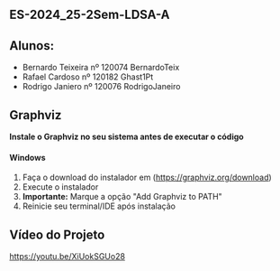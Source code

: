 ## ES-2024_25-2Sem-LDSA-A

## Alunos:
* Bernardo Teixeira nº 120074 BernardoTeix
* Rafael Cardoso nº 120182 Ghast1Pt
* Rodrigo Janiero nº 120076 RodrigoJaneiro

## Graphviz
**Instale o Graphviz no seu sistema antes de executar o código**
#### Windows
1. Faça o download do instalador em (https://graphviz.org/download)
2. Execute o instalador
3. **Importante:** Marque a opção "Add Graphviz to PATH"
4. Reinicie seu terminal/IDE após instalação

## Vídeo do Projeto 
https://youtu.be/XiUokSGUo28
